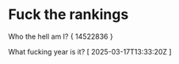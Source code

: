 # Fuck the rankings

Who the hell am I?
{ 14522836 }

What fucking year is it?
[ 2025-03-17T13:33:20Z ]
